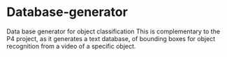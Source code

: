 # Database-generator
Data base generator for object classification
This is complementary to the P4 project, as it generates a text database, of bounding boxes for object recognition from a video of a specific object.
